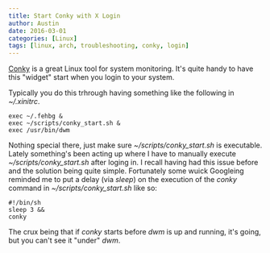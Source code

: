 ```yaml
---
title: Start Conky with X Login
author: Austin
date: 2016-03-01
categories: [Linux]
tags: [linux, arch, troubleshooting, conky, login]
---
```


[Conky](https://github.com/brndnmtthws/conky) is a great Linux tool for system monitoring.  It's quite handy to have this "widget" start when you login to your system.

Typically you do this trhrough having something like the following in *~/.xinitrc*.

```
exec ~/.fehbg &
exec ~/scripts/conky_start.sh &
exec /usr/bin/dwm
```

Nothing special there, just make sure *~/scripts/conky_start.sh* is executable.  Lately something's been acting up where I have to manually execute *~/scripts/conky_start.sh* after loging in.  I recall having had this issue before and the solution being quite simple.  Fortunately some wuick Googleing reminded me to put a delay (via *sleep*) on the execution of the *conky* command in *~/scripts/conky_start.sh* like so:

```
#!/bin/sh
sleep 3 &&
conky
```

The crux being that if *conky* starts before *dwm* is up and running, it's going, but you can't see it "under" *dwm*.
